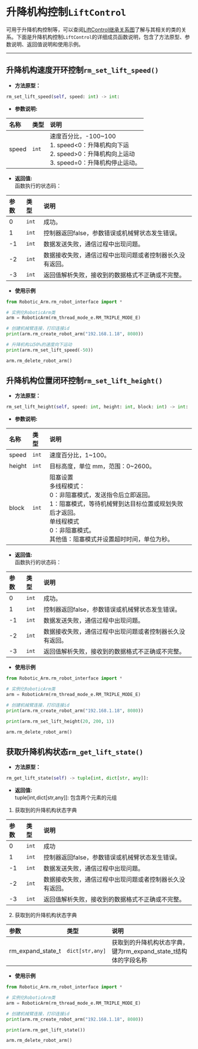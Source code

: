 # 升降机构控制`LiftControl`

可用于升降机构控制等，可以查阅[LiftControl继承关系图](../python/InheritanceDiagram/LiftControl.md)了解与其相关的类的关系。下面是升降机构控制`LiftControl`的详细成员函数说明，包含了方法原型、参数说明、返回值说明和使用示例。

---

## 升降机构速度开环控制`rm_set_lift_speed()`

- **方法原型：**

```python
rm_set_lift_speed(self, speed: int) -> int:
```

- **参数说明:**

| 名称        | 类型    | 说明                                   |
| :-------- | :---- | :----------------------------------- |
| speed      | `int` | 速度百分比，-100~100</br>1. speed<0：升降机构向下运</br>2. speed>0：升降机构向上运动</br>3. speed=0：升降机构停止运动。|

- **返回值:** </br>
函数执行的状态码：

|   参数    |  类型   |   说明    |
| :--- | :--- | :---|
|   0  |    `int`   |    成功。    |
|   1  |    `int`   |   控制器返回false，参数错误或机械臂状态发生错误。    |
|  -1  |    `int`   |   数据发送失败，通信过程中出现问题。    |
|  -2  |    `int`   |   数据接收失败，通信过程中出现问题或者控制器长久没有返回。    |
|  -3  |    `int`   |   返回值解析失败，接收到的数据格式不正确或不完整。   |

- **使用示例**
  
```python
from Robotic_Arm.rm_robot_interface import *

# 实例化RoboticArm类
arm = RoboticArm(rm_thread_mode_e.RM_TRIPLE_MODE_E)

# 创建机械臂连接，打印连接id
print(arm.rm_create_robot_arm("192.168.1.18", 8080))

# 升降机构以50%的速度向下运动
print(arm.rm_set_lift_speed(-50))

arm.rm_delete_robot_arm()
```

## 升降机构位置闭环控制`rm_set_lift_height()`

- **方法原型：**

```python
rm_set_lift_height(self, speed: int, height: int, block: int) -> int:
```

- **参数说明:**

| 名称        | 类型    | 说明                                   |
| :-------- | :---- | :----------------------------------- |
| speed      | `int` | 速度百分比，1~100。|
| height      | `int` | 目标高度，单位 mm，范围：0~2600。|
|   block  |    `int`    |   阻塞设置</br>多线程模式：</br>0：非阻塞模式，发送指令后立即返回。</br> 1：阻塞模式，等待机械臂到达目标位置或规划失败后才返回。</br>单线程模式</br>0：非阻塞模式。</br>其他值：阻塞模式并设置超时时间，单位为秒。 |

- **返回值:** </br>
函数执行的状态码：

|   参数    |  类型   |   说明    |
| :--- | :--- | :---|
|   0  |    `int`   |    成功。    |
|   1  |    `int`   |   控制器返回false，参数错误或机械臂状态发生错误。    |
|  -1  |    `int`   |   数据发送失败，通信过程中出现问题。    |
|  -2  |    `int`   |   数据接收失败，通信过程中出现问题或者控制器长久没有返回。    |
|  -3  |    `int`   |   返回值解析失败，接收到的数据格式不正确或不完整。   |

- **使用示例**
  
```python
from Robotic_Arm.rm_robot_interface import *

# 实例化RoboticArm类
arm = RoboticArm(rm_thread_mode_e.RM_TRIPLE_MODE_E)

# 创建机械臂连接，打印连接id
print(arm.rm_create_robot_arm("192.168.1.18", 8080))

print(arm.rm_set_lift_height(20, 200, 1))

arm.rm_delete_robot_arm()
```

## 获取升降机构状态`rm_get_lift_state()`

- **方法原型：**

```python
rm_get_lift_state(self) -> tuple[int, dict[str, any]]:
```

- **返回值:** </br>
tuple[int,dict[str,any]]: 包含两个元素的元组

1. 获取到的升降机构状态字典

|   参数    |  类型   |   说明    |
| :--- | :--- | :---|
|   0  |    `int`   |    成功    |
|   1  |    `int`   |   控制器返回false，参数错误或机械臂状态发生错误。    |
|  -1  |    `int`   |   数据发送失败，通信过程中出现问题。    |
|  -2  |    `int`   |   数据接收失败，通信过程中出现问题或者控制器长久没有返回。    |
|  -3  |    `int`   |   返回值解析失败，接收到的数据格式不正确或不完整。   |

2. 获取到的升降机构状态字典

|   参数    |  类型   |   说明    |
| :--- | :--- | :---|
|   rm_expand_state_t  |    `dict[str,any]`   |    获取到的升降机构状态字典，键为rm_expand_state_t结构体的字段名称    |

- **使用示例**
  
```python
from Robotic_Arm.rm_robot_interface import *

# 实例化RoboticArm类
arm = RoboticArm(rm_thread_mode_e.RM_TRIPLE_MODE_E)

# 创建机械臂连接，打印连接id
print(arm.rm_create_robot_arm("192.168.1.18", 8080))

print(arm.rm_get_lift_state())

arm.rm_delete_robot_arm()
```
